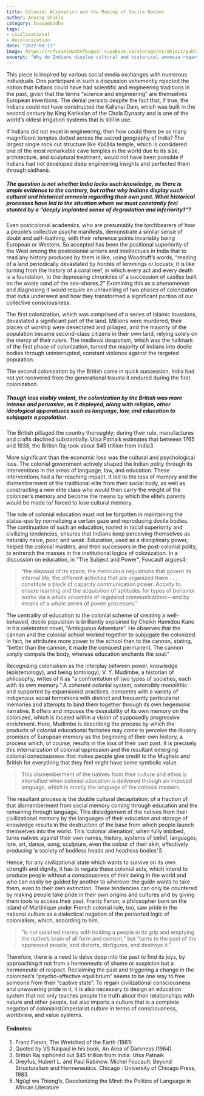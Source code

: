 ```yaml
---
title: Colonial Alienation and the Making of Docile Bodies
author: Anurag Shukla
category: Svayambodha
tags:
- civilizational
- decolonization
date: "2022-09-13"
image: https://rnfvzaelmwbbvfbsppir.supabase.co/storage/v1/object/public/brhatwebsite/05dhiti/36.webp
excerpt: "Why do Indians display cultural and historical amnesia regarding their own past? What historical processes have led to the situation where we must constantly feel stunted by a deeply implanted sense of degradation and inferiority?"
---
```


This piece is inspired by various social media exchanges with numerous individuals. One participant in such a discussion vehemently rejected the notion that Indians could have had scientific and engineering traditions in the past, given that the terms “science and engineering” are themselves European inventions. The denial persists despite the fact that, if true, the Indians could not have constructed the Kallanai Dam, which was built in the second century by King Karikalan of the Chola Dynasty and is one of the world’s oldest irrigation systems that is still in use.

If Indians did not excel in engineering, then how could there be so many magnificent temples dotted across the sacred geography of India? The largest single rock cut structure like Kailāśa temple, which is considered one of the most remarkable cave temples in the world due to its size, architecture, and sculptural treatment, would not have been possible if Indians had not developed deep engineering insights and perfected them through sādhanā.

##### The question is not whether India lacks such knowledge, as there is ample evidence to the contrary, but rather why Indians display such cultural and historical amnesia regarding their own past. What historical processes have led to the situation where we must constantly feel stunted by a “deeply implanted sense of degradation and inferiority1“?

Even postcolonial academics, who are presumably the torchbearers of how a people’s collective psyche manifests, demonstrate a similar sense of doubt and self-loathing, with their reference points invariably being European or Western. So accepted has been the positional superiority of the West among the postcolonial writers and intellectuals in India that to read any history produced by them is like, using Woodruff’s words, “reading of a land periodically devastated by hordes of lemmings or locusts; it is like turning from the history of a coral reef, in which every act and every death is a foundation, to the depressing chronicles of a succession of castles built on the waste sand of the sea-shores.2” Examining this as a phenomenon and diagnosing it would require an unravelling of two phases of colonization that India underwent and how they transformed a significant portion of our collective consciousness.

The first colonization, which was comprised of a series of Islamic invasions, devastated a significant part of the land. Millions were murdered, their places of worship were desecrated and pillaged, and the majority of the population became second-class citizens in their own land, relying solely on the mercy of their rulers. The medieval despotism, which was the hallmark of the first phase of colonization, turned the majority of Indians into docile bodies through uninterrupted, constant violence against the targeted population.

The second colonization by the British came in quick succession, India had not yet recovered from the generational trauma it endured during the first colonization.

##### Though less visibly violent, the colonization by the British was more intense and pervasive, as it deployed, along with religion, other ideological apparatuses such as language, law, and education to subjugate a population.

The British pillaged the country thoroughly; during their rule, manufactures and crafts declined substantially. Utsa Patnaik estimates that between 1765 and 1938, the British Raj took about $45 trillion from India3.

More significant than the economic loss was the cultural and psychological loss. The colonial government actively shaped the Indian polity through its interventions in the areas of language, law, and education. These interventions had a far-reaching impact. It led to the loss of memory and the dismemberment of the traditional elite from their social body, as well as constructing a new elite class who would then carry the weight of the colonizer’s memory and become the means by which the elite’s parents would be made to/ forced to lose cultural memory.

The role of colonial education must not be forgotten in maintaining the status-quo by normalizing a certain gaze and reproducing docile bodies. The continuation of such an education, rooted in racial superiority and civilizing tendencies, ensures that Indians keep perceiving themselves as naturally naive, poor, and weak. Education, used as a disciplinary power, helped the colonial masters, and their successors in the post-colonial polity, to entrench the masses in the institutional logics of colonization. In a discussion on education, in “The Subject and Power”, Foucault argues4;

> “the disposal of its space, the meticulous regulations that govern its internal life, the different activities that are organized there . . . constitute a block of capacity communication power. Activity to ensure learning and the acquisition of aptitudes for types of behavior works via a whole ensemble of regulated communications—and by means of a whole series of power processes.”

The centrality of education to the colonial scheme of creating a well-behaved, docile population is brilliantly explained by Cheikh Hamidou Kane in his celebrated novel, “Ambiguous Adventure”. He observes that the cannon and the colonial school worked together to subjugate the colonized. In fact, he attributes more power to the school than to the cannon, stating, “better than the cannon, it made the conquest permanent. The cannon simply compels the body, whereas education enchants the soul.”

Recognizing colonialism as the interplay between power, knowledge (epistemology), and being (ontology), V. Y. Mudimbe, a historian of philosophy, writes of it as “a confrontation of two types of societies, each with its own memory.” A coherent colonial system, ostensibly monolithic and supported by expansionist practices, competes with a variety of indigenous social formations with distinct and frequently particularist memories and attempts to bind them together through its own hegemonic narrative. It offers and imposes the desirability of its own memory on the colonized, which is located within a vision of supposedly progressive enrichment. Here, Mudimbe is describing the process by which the products of colonial educational factories may come to perceive the illusory promises of European memory as the beginning of their own history, a process which, of course, results in the loss of their own past. It is precisely this internalization of colonial oppression and the resultant emerging colonial consciousness that makes people give credit to the Mughals and British for everything that they feel might have some symbolic value.

> This dismemberment of the natives from their culture and ethos is intensified when colonial education is delivered through an imposed language, which is mostly the language of the colonial masters.

The resultant process is the double cultural decapitation: of a fraction of that dismemberment from social memory coming through education and the remaining through language. This dislodgement of the natives from their civilizational memory by the languages of their education and storage of knowledge results in the destruction of the base from which people launch themselves into the world. This ‘colonial alienation’, when fully imbibed, turns natives against their own names, history, systems of belief, languages, lore, art, dance, song, sculpture, even the colour of their skin, effectively producing ‘a society of bodiless heads and headless bodies’.5

Hence, for any civilizational state which wants to survive on its own strength and dignity, it has to negate these colonial acts, which intend to produce people without a consciousness of their being in the world and who can easily be guided by another to wherever the guide wants to take them, even to their own extinction. These tendencies can only be countered by making people take pride in their own origins and cultures and by giving them tools to access their past. Frantz Fanon, a philosopher born on the island of Martinique under French colonial rule, too, saw pride in the national culture as a dialectical negation of the perverted logic of colonialism, which, according to him,

> “is not satisfied merely with holding a people in its grip and emptying the native’s brain of all form and content,” but “turns to the past of the oppressed people, and distorts, disfigures, and destroys it.”

Therefore, there is a need to delve deep into the past to find its joys, by approaching it not from a hermeneutic of shame or suspicion but a hermeneutic of respect. Reclaiming the past and triggering a change in the colonized’s “psycho-affective equilibrium” seems to be one way to free someone from their “captive state”. To regain civilizational consciousness and unwavering pride in it, it is also necessary to design an education system that not only teaches people the truth about their relationships with nature and other people, but also imparts a culture that is a complete negation of colonialist/imperialist culture in terms of consciousness, worldview, and value systems.

#### Endnotes:
1. Franz Fanon, The Wretched of the Earth (1961)
2. Quoted by VS Naipaul in his book, An Area of Darkness (1964).
3. British Raj siphoned out $45 trillion from India: Utsa Patnaik
4. Dreyfus, Hubert L. and Paul Rabinow. Michel Foucault: Beyond Structuralism and Hermeneutics. Chicago : University of Chicago Press, 1983.
5. Ngũgĩ wa Thiong’o, Decolonizing the Mind: the Politics of Language in African Literature 
